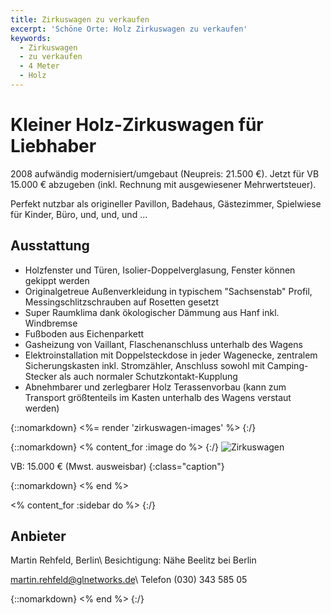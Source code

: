 ```yaml
---
title: Zirkuswagen zu verkaufen
excerpt: 'Schöne Orte: Holz Zirkuswagen zu verkaufen'
keywords:
  - Zirkuswagen
  - zu verkaufen
  - 4 Meter
  - Holz
---
```


# Kleiner Holz-Zirkuswagen für Liebhaber

2008 aufwändig modernisiert/umgebaut (Neupreis: 21.500 €). Jetzt für VB 15.000
€ abzugeben (inkl. Rechnung mit ausgewiesener Mehrwertsteuer).

Perfekt nutzbar als origineller Pavillon, Badehaus, Gästezimmer, Spielwiese für
Kinder, Büro, und, und, und ...

## Ausstattung

* Holzfenster und Türen, Isolier-Doppelverglasung, Fenster können gekippt werden
* Originalgetreue Außenverkleidung in typischem "Sachsenstab" Profil,
  Messingschlitzschrauben auf Rosetten gesetzt
* Super Raumklima dank ökologischer Dämmung aus Hanf inkl. Windbremse
* Fußboden aus Eichenparkett
* Gasheizung von Vaillant, Flaschenanschluss unterhalb des Wagens
* Elektroinstallation mit Doppelsteckdose in jeder Wagenecke, zentralem
  Sicherungskasten inkl. Stromzähler, Anschluss sowohl mit Camping-Stecker als
  auch normaler Schutzkontakt-Kupplung
* Abnehmbarer und zerlegbarer Holz Terassenvorbau (kann zum Transport
  größtenteils im Kasten unterhalb des Wagens verstaut werden)

{::nomarkdown}
<%= render 'zirkuswagen-images' %>
{:/}

{::nomarkdown}
<% content_for :image do %>
{:/}
![Zirkuswagen](/images/zirkuswagen.jpg)

VB: 15.000 € (Mwst. ausweisbar)
{:class="caption"}

{::nomarkdown}
<% end %>

<% content_for :sidebar do %>
{:/}

## Anbieter
Martin Rehfeld, Berlin\\
Besichtigung: Nähe Beelitz bei Berlin

<martin.rehfeld@glnetworks.de>\\
Telefon (030) 343 585 05

{::nomarkdown}
<% end %>
{:/}
